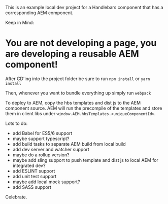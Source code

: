 This is an example local dev project for a Handlebars component that has a corresponding AEM component.

Keep in Mind:
# You are not developing a page, you are developing a reusable AEM component!


After CD'ing into the project folder be sure to run `npm install` or `yarn install`

Then, whenever you want to bundle everything up simply run `webpack`

To deploy to AEM, copy the hbs templates and dist js to the AEM component source.  AEM will run the precompile of the templates and store them in client libs under `window.AEM.hbsTemplates.<uniqueComponentId>`. 

Lots to do:
 - add Babel for ES5/6 support
 - maybe support typescript?
 - add build tasks to separate AEM build from local build
 - add dev server and watcher support
 - maybe do a rollup version?
 - maybe add sling support to push template and dist js to local AEM for integrated dev?
 - add ESLINT support
 - add unit test support
 - maybe add local mock support?
 - add SASS support

Celebrate.